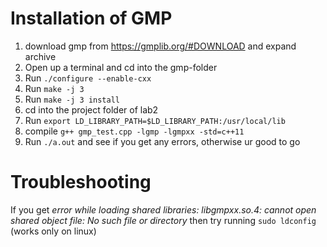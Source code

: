 # Installation of GMP

1. download gmp from https://gmplib.org/#DOWNLOAD and expand archive
2. Open up a terminal and cd into the gmp-folder
3. Run `./configure --enable-cxx`
4. Run `make -j 3`
5. Run `make -j 3 install`
6. cd into the project folder of lab2
7. Run `export LD_LIBRARY_PATH=$LD_LIBRARY_PATH:/usr/local/lib`
8. compile `g++ gmp_test.cpp -lgmp -lgmpxx -std=c++11`
9. Run `./a.out` and see if you get any errors, otherwise ur good to go

# Troubleshooting

If you get _error while loading shared libraries: libgmpxx.so.4: cannot open shared object file: No such file or directory_ then try running `sudo ldconfig` (works only on linux)
